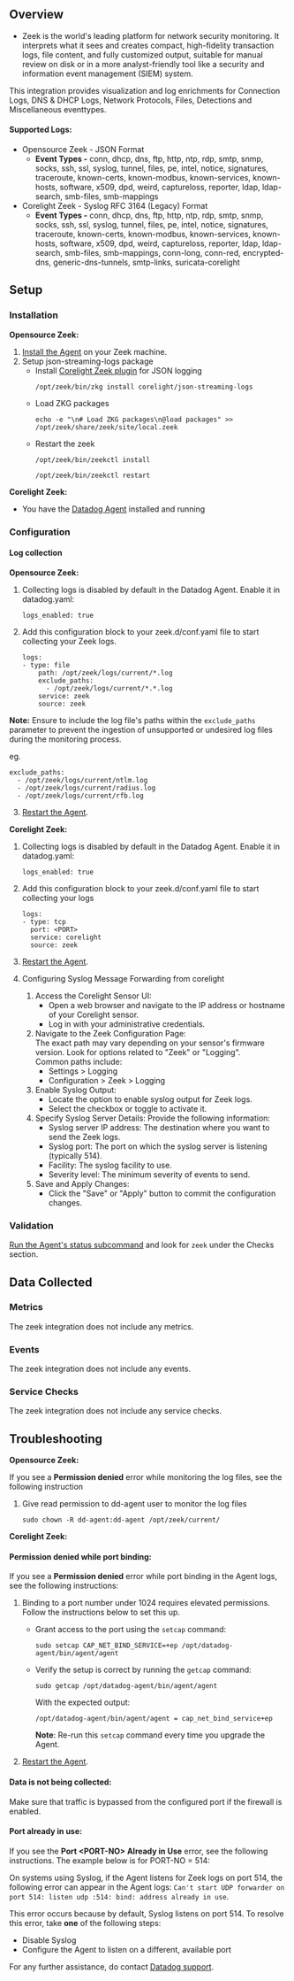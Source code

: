 ## Overview

* Zeek is the world's leading platform for network security monitoring. It interprets what it sees and creates compact, high-fidelity transaction logs, file content, and fully customized output, suitable for manual review on disk or in a more analyst-friendly tool like a security and information event management (SIEM) system.

This integration provides visualization and log enrichments for Connection Logs, DNS & DHCP Logs, Network Protocols, Files, Detections and Miscellaneous eventtypes.

#### Supported Logs:

- Opensource Zeek - JSON Format
  - **Event Types -** conn, dhcp, dns, ftp, http, ntp, rdp, smtp, snmp, socks, ssh, ssl, syslog, tunnel, files, pe, intel, notice, signatures, traceroute, known-certs, known-modbus, known-services, known-hosts, software, x509, dpd, weird, captureloss, reporter, ldap, ldap-search, smb-files, smb-mappings
- Corelight Zeek - Syslog RFC 3164 (Legacy) Format
  - **Event Types -** conn, dhcp, dns, ftp, http, ntp, rdp, smtp, snmp, socks, ssh, ssl, syslog, tunnel, files, pe, intel, notice, signatures, traceroute, known-certs, known-modbus, known-services, known-hosts, software, x509, dpd, weird, captureloss, reporter, ldap, ldap-search, smb-files, smb-mappings, conn-long, conn-red, encrypted-dns, generic-dns-tunnels, smtp-links, suricata-corelight

## Setup

### Installation

**Opensource Zeek:**
1. [Install the Agent][4] on your Zeek machine.
2. Setup json-streaming-logs package
   - Install [Corelight Zeek plugin][5] for JSON logging
     ```
     /opt/zeek/bin/zkg install corelight/json-streaming-logs
     ```
   - Load ZKG packages
     ```
     echo -e "\n# Load ZKG packages\n@load packages" >> /opt/zeek/share/zeek/site/local.zeek
     ```
   - Restart the zeek
     ```
     /opt/zeek/bin/zeekctl install
     ```
     ```
     /opt/zeek/bin/zeekctl restart
     ```

**Corelight Zeek:**
* You have the [Datadog Agent][4] installed and running

### Configuration

#### Log collection

**Opensource Zeek:**
1. Collecting logs is disabled by default in the Datadog Agent. Enable it in datadog.yaml:
    ```
    logs_enabled: true
    ```

2. Add this configuration block to your zeek.d/conf.yaml file to start collecting your Zeek logs.
    ```
    logs:
    - type: file
        path: /opt/zeek/logs/current/*.log
        exclude_paths:
          - /opt/zeek/logs/current/*.*.log
        service: zeek
        source: zeek
    ```
**Note:** Ensure to include the log file's paths within the `exclude_paths` parameter to prevent the ingestion of unsupported or undesired log files during the monitoring process.
  
eg.
  ```
  exclude_paths:
    - /opt/zeek/logs/current/ntlm.log
    - /opt/zeek/logs/current/radius.log
    - /opt/zeek/logs/current/rfb.log
  ```

3. [Restart the Agent][1].

**Corelight Zeek:**
1. Collecting logs is disabled by default in the Datadog Agent. Enable it in datadog.yaml:
    ```
    logs_enabled: true
    ```

2. Add this configuration block to your zeek.d/conf.yaml file to start collecting your logs
    ```
    logs:
    - type: tcp
      port: <PORT>
      service: corelight
      source: zeek
    ```

3. [Restart the Agent][1].

4. Configuring Syslog Message Forwarding from corelight
    1. Access the Corelight Sensor UI:  
       - Open a web browser and navigate to the IP address or hostname of your Corelight sensor.
       - Log in with your administrative credentials.
    2. Navigate to the Zeek Configuration Page:  
       The exact path may vary depending on your sensor's firmware version. Look for options related to "Zeek" or "Logging".  
       Common paths include:  
        - Settings > Logging
        - Configuration > Zeek > Logging
    3. Enable Syslog Output:
        - Locate the option to enable syslog output for Zeek logs.
        - Select the checkbox or toggle to activate it.
    4. Specify Syslog Server Details:
       Provide the following information:
       - Syslog server IP address: The destination where you want to send the Zeek logs.
       - Syslog port: The port on which the syslog server is listening (typically 514).
       - Facility: The syslog facility to use.
       - Severity level: The minimum severity of events to send.
    5. Save and Apply Changes:  
       - Click the "Save" or "Apply" button to commit the configuration changes.


### Validation

[Run the Agent's status subcommand][2] and look for `zeek` under the Checks section.

## Data Collected

### Metrics

The zeek integration does not include any metrics.

### Events

The zeek integration does not include any events.

### Service Checks

The zeek integration does not include any service checks.

## Troubleshooting

**Opensource Zeek:**

If you see a **Permission denied** error while monitoring the log files, see the following instruction

   1. Give read permission to dd-agent user to monitor the log files
      ```
      sudo chown -R dd-agent:dd-agent /opt/zeek/current/
      ```
**Corelight Zeek:**

#### Permission denied while port binding:

If you see a **Permission denied** error while port binding in the Agent logs, see the following instructions:

   1. Binding to a port number under 1024 requires elevated permissions. Follow the instructions below to set this up.

      - Grant access to the port using the `setcap` command:

         ```
         sudo setcap CAP_NET_BIND_SERVICE=+ep /opt/datadog-agent/bin/agent/agent
         ```

      - Verify the setup is correct by running the `getcap` command:

         ```
         sudo getcap /opt/datadog-agent/bin/agent/agent
         ```

         With the expected output:

         ```
         /opt/datadog-agent/bin/agent/agent = cap_net_bind_service+ep
         ```

         **Note**: Re-run this `setcap` command every time you upgrade the Agent.

   2. [Restart the Agent][1].

#### Data is not being collected:

Make sure that traffic is bypassed from the configured port if the firewall is enabled.

#### Port already in use:

If you see the **Port <PORT-NO\> Already in Use** error, see the following instructions. The example below is for PORT-NO = 514:

On systems using Syslog, if the Agent listens for Zeek logs on port 514, the following error can appear in the Agent logs: `Can't start UDP forwarder on port 514: listen udp :514: bind: address already in use`.

This error occurs because by default, Syslog listens on port 514. To resolve this error, take **one** of the following steps:
- Disable Syslog
- Configure the Agent to listen on a different, available port

For any further assistance, do contact [Datadog support][3].

[1]: https://docs.datadoghq.com/agent/guide/agent-commands/#start-stop-and-restart-the-agent
[2]: https://docs.datadoghq.com/agent/guide/agent-commands/#agent-status-and-information
[3]: https://docs.datadoghq.com/help/
[4]: https://docs.datadoghq.com/agent/
[5]: https://github.com/corelight/json-streaming-logs
